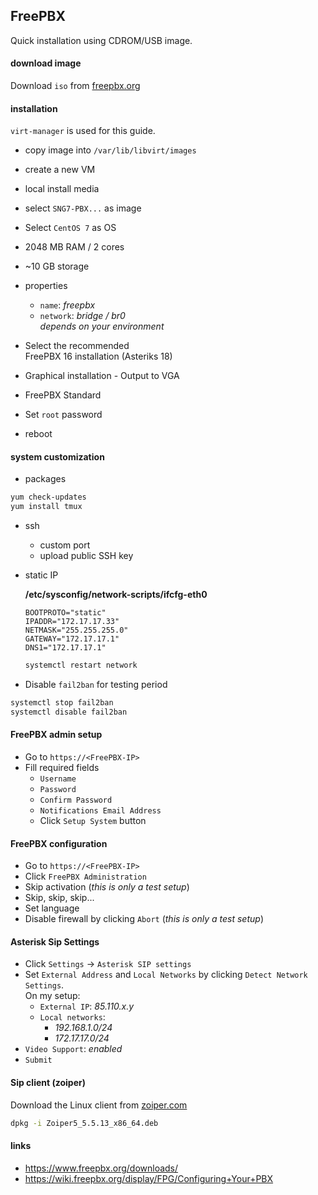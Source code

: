 ## FreePBX

Quick installation using CDROM/USB image.

#### download image

Download `iso` from [freepbx.org](https://www.freepbx.org/downloads/)

#### installation

`virt-manager` is used for this guide.

- copy image into `/var/lib/libvirt/images`
- create a new VM
- local install media
- select `SNG7-PBX...` as image
- Select `CentOS 7` as OS
- 2048 MB RAM / 2 cores
- ~10 GB storage
- properties
  - `name`: _freepbx_
  - `network`: _bridge / br0_
    \
    _depends on your environment_

- Select the recommended\
  FreePBX 16 installation (Asteriks 18)
- Graphical installation - Output to VGA
- FreePBX Standard
- Set `root` password
- reboot

#### system customization

- packages

```bash
yum check-updates
yum install tmux
```

- ssh
  - custom port
  - upload public SSH key

- static IP

  **/etc/sysconfig/network-scripts/ifcfg-eth0**

  ```config
  BOOTPROTO="static"
  IPADDR="172.17.17.33"
  NETMASK="255.255.255.0"
  GATEWAY="172.17.17.1"
  DNS1="172.17.17.1"
  ```

  ```bash
  systemctl restart network
  ```

- Disable `fail2ban` for testing period

```bash
systemctl stop fail2ban
systemctl disable fail2ban
```

#### FreePBX admin setup

- Go to `https://<FreePBX-IP>`
- Fill required fields
  - `Username`
  - `Password`
  - `Confirm Password`
  - `Notifications Email Address`
  - Click `Setup System` button

#### FreePBX configuration

- Go to `https://<FreePBX-IP>`
- Click `FreePBX Administration`
- Skip activation (_this is only a test setup_)
- Skip, skip, skip...
- Set language
- Disable firewall by clicking `Abort` (_this is only a test setup_)

#### Asterisk Sip Settings

- Click `Settings` -> `Asterisk SIP settings`
- Set `External Address` and `Local Networks` by clicking
  `Detect Network Settings`.
  \
  On my setup:
  - `External IP`: _85.110.x.y_
  - `Local networks`:
    - _192.168.1.0/24_
    - _172.17.17.0/24_
- `Video Support`: _enabled_
- `Submit`

#### Sip client (zoiper)

Download the Linux client from [zoiper.com](https://www.zoiper.com/)

```bash
dpkg -i Zoiper5_5.5.13_x86_64.deb
```

#### links

- https://www.freepbx.org/downloads/
- https://wiki.freepbx.org/display/FPG/Configuring+Your+PBX
